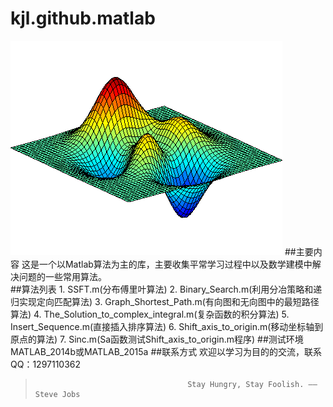 # kjl.github.matlab
![github](https://github.com/Lovingmylove/kjl.github.matlab/blob/master/images/DancingPeaks.gif "github")
##主要内容
    这是一个以Matlab算法为主的库，主要收集平常学习过程中以及数学建模中解决问题的一些常用算法。    
##算法列表
    1. SSFT.m(分布傅里叶算法)
    2. Binary_Search.m(利用分冶策略和递归实现定向匹配算法)
    3. Graph_Shortest_Path.m(有向图和无向图中的最短路径算法)
    4. The_Solution_to_complex_integral.m(复杂函数的积分算法)
    5. Insert_Sequence.m(直接插入排序算法)
    6. Shift_axis_to_origin.m(移动坐标轴到原点的算法)
    7. Sinc.m(Sa函数测试Shift_axis_to_origin.m程序)
##测试环境
    MATLAB_2014b或MATLAB_2015a
##联系方式
    欢迎以学习为目的的交流，联系QQ：1297110362
>                                       Stay Hungry, Stay Foolish. ——Steve Jobs
